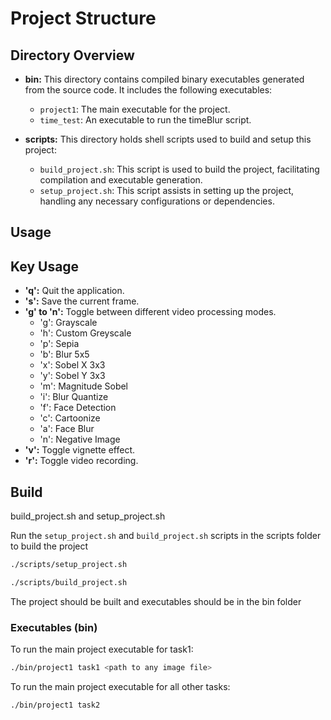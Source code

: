 # Project Structure

## Directory Overview

- **bin:** This directory contains compiled binary executables generated from the source code. It includes the following executables:

  - `project1`: The main executable for the project.
  - `time_test`: An executable to run the timeBlur script.

- **scripts:** This directory holds shell scripts used to build and setup this project:

  - `build_project.sh`: This script is used to build the project, facilitating compilation and executable generation.
  - `setup_project.sh`: This script assists in setting up the project, handling any necessary configurations or dependencies.

## Usage

## Key Usage

- **'q':** Quit the application.
- **'s':** Save the current frame.
- **'g' to 'n':** Toggle between different video processing modes.
  - 'g': Grayscale
  - 'h': Custom Greyscale
  - 'p': Sepia
  - 'b': Blur 5x5
  - 'x': Sobel X 3x3
  - 'y': Sobel Y 3x3
  - 'm': Magnitude Sobel
  - 'i': Blur Quantize
  - 'f': Face Detection
  - 'c': Cartoonize
  - 'a': Face Blur
  - 'n': Negative Image
- **'v':** Toggle vignette effect.
- **'r':** Toggle video recording.


## Build
build_project.sh and setup_project.sh

Run the `setup_project.sh` and `build_project.sh` scripts in the scripts folder to build the project

```bash
./scripts/setup_project.sh
```

```bash
./scripts/build_project.sh
```
The project should be built and executables should be in the bin folder

### Executables (bin)

To run the main project executable for task1:

```bash
./bin/project1 task1 <path to any image file>
```

To run the main project executable for all other tasks:

```bash
./bin/project1 task2
```